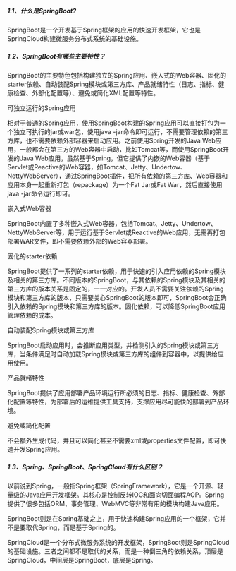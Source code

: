 ##### 1.1、什么是SpringBoot?
SpringBoot是一个开发基于Spring框架的应用的快速开发框架，它也是SpringCloud构建微服务分布式系统的基础设施。

##### 1.2、SpringBoot有哪些主要特性？
SpringBoot的主要特色包括构建独立的Spring应用、嵌入式的Web容器、固化的starter依赖、自动装配Spring模块或第三方库、产品就绪特性（日志、指标、健康检查、外部化配置等）、避免或简化XML配置等特性。

可独立运行的Spring应用

相对于普通的Spring应用，使用SpringBoot构建的Spring应用可以直接打包为一个独立可执行的jar或war包，使用java -jar命令即可运行，不需要管理依赖的第三方库，也不需要依赖外部容器来启动应用。之前使用Spring开发的Java Web应用，一般都会在第三方的Web容器中启动，比如Tomcat等，而使用SpringBoot开发的Java Web应用，虽然基于Spring，但它提供了内嵌的Web容器（基于Servlet或Reactive的Web容器，如Tomcat、Jetty、Undertow、NettyWebServer），通过SpringBoot插件，把所有依赖的第三方库、Web容器和应用本身一起重新打包（repackage）为一个Fat Jar或Fat War，然后直接使用java -jar命令运行即可。

嵌入式Web容器

SpringBoot内置了多种嵌入式Web容器，包括Tomcat、Jetty、Undertow、NettyWebServer等，用于运行基于Servlet或Reactive的Web应用，无需再打包部署WAR文件，即不需要依赖外部的Web容器部署。

固化的starter依赖

SpringBoot提供了一系列的starter依赖，用于快速的引入应用依赖的Spring模块及相关的第三方库。不同版本的SpringBoot，与其依赖的Spring模块及其相关的第三方库的版本关系是固定的，一一对应的。开发人员不需要关注依赖的Spring模块和第三方库的版本，只需要关心SpringBoot的版本即可，SpringBoot会正确引入依赖的Spring模块和第三方库的版本。固化依赖，可以降低SpringBoot应用管理依赖的成本。

自动装配Spring模块或第三方库

SpringBoot启动应用时，会推断应用类型，并检测引入的Spring模块或第三方库，当条件满足时自动加载Spring模块或第三方库的组件到容器中，以提供给应用使用。

产品就绪特性

SpringBoot提供了应用部署产品环境运行所必须的日志、指标、健康检查、外部化配置等特性，为部署后的运维提供工具支持，支撑应用尽可能快的部署到产品环境。

避免或简化配置

不会额外生成代码，并且可以简化甚至不需要xml或properties文件配置，即可快速开发Spring应用。

##### 1.3、Spring、SpringBoot、SpringCloud有什么区别？
以前说到Spring，一般指Spring框架（SpringFramework），它是一个开源、轻量级的Java应用开发框架。其核心是控制反转IOC和面向切面编程AOP。Spring提供了很多包括ORM、事务管理、WebMVC等非常有用的模块构建Java应用。

SpringBoot则是在Spring基础之上，用于快速构建Spring应用的一个框架，它并不是要取代Spring，而是基于Spring的。

SpringCloud是一个分布式微服务系统的开发框架，SpringBoot则是SpringCloud的基础设施。三者之间都不是取代的关系，而是一种倒三角的依赖关系，顶层是SpringCloud，中间层是SpringBoot，底层是Spring。

